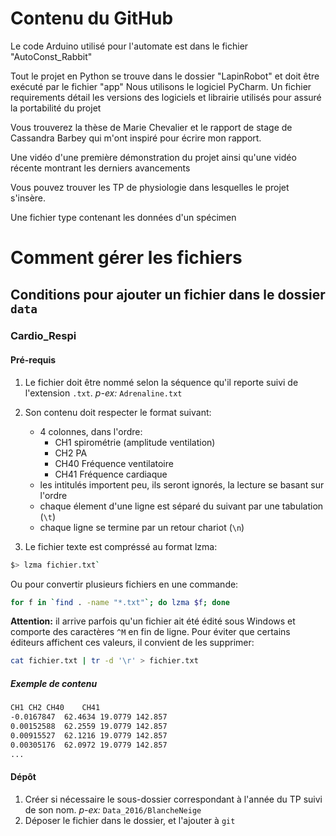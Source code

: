 # Contenu du GitHub 

Le code Arduino utilisé pour l'automate est dans le fichier "AutoConst_Rabbit"

Tout le projet en Python se trouve dans le dossier "LapinRobot" et doit être exécuté par le fichier "app" 
Nous utilisons le logiciel PyCharm.
Un fichier requirements détail les versions des logiciels et librairie utilisés pour assuré la portabilité du projet

Vous trouverez la thèse de Marie Chevalier et le rapport de stage de Cassandra Barbey qui m'ont inspiré pour écrire mon rapport. 

Une vidéo d'une première démonstration du projet ainsi qu'une vidéo récente montrant les derniers avancements

Vous pouvez trouver les TP de physiologie dans lesquelles le projet s'insère.

Une fichier type contenant les données d'un spécimen


# Comment gérer les fichiers

## Conditions pour ajouter un fichier dans le dossier `data` 

### Cardio_Respi
#### Pré-requis

1. Le fichier doit être nommé selon la séquence qu'il reporte suivi de l'extension `.txt`. 
*p-ex:* `Adrenaline.txt`

2. Son contenu doit respecter le format suivant:
    + 4 colonnes, dans l'ordre: 
        - CH1 spirométrie (amplitude ventilation) 
        - CH2 PA
        - CH40 Fréquence ventilatoire
        - CH41 Fréquence cardiaque 
    + les intitulés importent peu, ils seront ignorés, la lecture se basant sur l'ordre
    + chaque élement d'une ligne est séparé du suivant par une tabulation (`\t`) 
    + chaque ligne se termine par un retour chariot (`\n`)  

3. Le fichier texte est compréssé au format lzma: 
```bash 
$> lzma fichier.txt`
```
Ou pour convertir plusieurs fichiers en une commande:
```bash
for f in `find . -name "*.txt"`; do lzma $f; done
```

**Attention:**
il arrive parfois qu'un fichier ait été édité sous Windows et comporte des caractères `^M` en fin de ligne.
Pour éviter que certains éditeurs affichent ces valeurs, il convient de les supprimer:
```bash
cat fichier.txt | tr -d '\r' > fichier.txt
```




##### Exemple de contenu
```txt
CH1	CH2	CH40	CH41
-0.0167847	62.4634	19.0779	142.857
0.00152588	62.2559	19.0779	142.857
0.00915527	62.1216	19.0779	142.857
0.00305176	62.0972	19.0779	142.857
...
```    

#### Dépôt

1. Créer si nécessaire le sous-dossier correspondant à l'année du TP suivi de son nom. 
*p-ex:* `Data_2016/BlancheNeige`
2. Déposer le fichier dans le dossier, et l'ajouter à `git`

